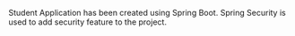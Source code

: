 Student Application has been created using Spring Boot. 
Spring Security is used to add security feature to the project.

